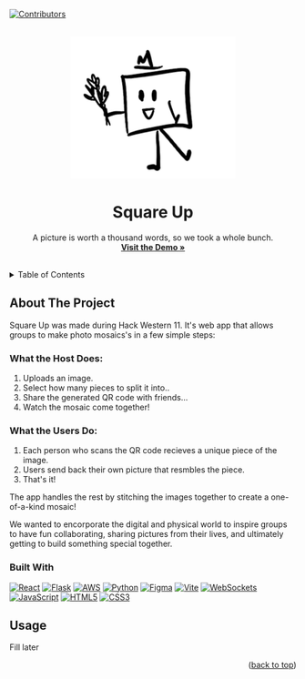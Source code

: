 <!-- Improved compatibility of back to top link: See: https://github.com/othneildrew/Best-README-Template/pull/73 -->
<a id="readme-top"></a>
[![Contributors][contributors-shield]][contributors-url]

<!-- PROJECT LOGO -->
<br />
<div align="center">
  <a href="https://github.com/othneildrew/Best-README-Template">
    <img src="image.png" alt="Logo" width="290" height="250">
  </a>

  <h1 align="center">Square Up</h1>

  <p align="center">
    A picture is worth a thousand words, so we took a whole bunch.
    <br />
    <a href=""><strong>Visit the Demo »</strong></a>
    <br />
    <br />
  </p>
</div>


<!-- TABLE OF CONTENTS -->
<details>
  <summary>Table of Contents</summary>
  <ol>
    <li>
      <a href="#about-the-project">About The Project</a>
      <ul>
        <li><a href="#built-with">Built With</a></li>
      </ul>
    </li>
    <li><a href="#usage">Usage</a></li>
  </ol>
</details>


<!-- ABOUT THE PROJECT -->
## About The Project

Square Up was made during Hack Western 11. It's web app that allows groups to make photo mosaics's in a few simple steps:

### What the Host Does:
  1. Uploads an image.
  2. Select how many pieces to split it into..
  3. Share the generated QR code with friends...
  4. Watch the mosaic come together!

### What the Users Do:
1. Each person who scans the QR code recieves a unique piece of the image.
2. Users send back their own picture that resmbles the piece.
3. That's it!

The app handles the rest by stitching the images together to create a one-of-a-kind mosaic! 

We wanted to encorporate the digital and physical world to inspire groups to have fun collaborating, sharing pictures from their lives, and ultimately getting to build something special together.

### Built With

[![React][React-shield]][react-url] [![Flask][Flask-shield]][flask-url] [![AWS][AWS-shield]][aws-url] [![Python][Python-shield]][python-url] [![Figma][Figma-shield]][figma-url] [![Vite][Vite-shield]][vite-url] [![WebSockets][WebSockets-shield]][websockets-url] [![JavaScript][JavaScript]][js-url] [![HTML5][HTML5]][html-url] [![CSS3][CSS3]][css-url]



<!-- USAGE EXAMPLES -->
## Usage

Fill later


<p align="right">(<a href="#readme-top">back to top</a>)</p>


<!-- MARKDOWN LINKS & IMAGES -->
<!-- https://www.markdownguide.org/basic-syntax/#reference-style-links -->
[license-shield]: https://img.shields.io/badge/License-GPL%202.0-blue.svg?style=for-the-badge
[license-url]: https://www.gnu.org/licenses/old-licenses/gpl-2.0.html

[JavaScript]: https://img.shields.io/badge/JavaScript-F7DF1E?style=for-the-badge&logo=javascript&logoColor=000000
[js-url]: https://developer.mozilla.org/en-US/docs/Web/JavaScript

[HTML5]: https://img.shields.io/badge/HTML5-E34F26?style=for-the-badge&logo=html5&logoColor=FFFFFF
[html-url]: https://developer.mozilla.org/en-US/docs/Web/HTML

[CSS3]: https://img.shields.io/badge/CSS3-2965F1?style=for-the-badge&logo=css3&logoColor=FFFFFF
[css-url]: https://developer.mozilla.org/en-US/docs/Web/CSS

[contributors-shield]: https://img.shields.io/github/contributors/Precisshley/SquareUp.svg?style=for-the-badge
[contributors-url]: https://github.com/Precisshley/SquareUp/contributors

[React-shield]: https://img.shields.io/badge/React-61DAFB?style=for-the-badge&logo=react&logoColor=000000
[react-url]: https://reactjs.org/

[Flask-shield]: https://img.shields.io/badge/Flask-000000?style=for-the-badge&logo=flask&logoColor=white
[flask-url]: https://flask.palletsprojects.com/

[AWS-shield]: https://img.shields.io/badge/AWS-232F3E?style=for-the-badge&logo=amazonaws&logoColor=FF9900
[aws-url]: https://aws.amazon.com/

[Python-shield]: https://img.shields.io/badge/Python-3776AB?style=for-the-badge&logo=python&logoColor=FFFFFF
[python-url]: https://www.python.org/

[Figma-shield]: https://img.shields.io/badge/Figma-F24E1E?style=for-the-badge&logo=figma&logoColor=white
[figma-url]: https://www.figma.com/

[Vite-shield]: https://img.shields.io/badge/Vite-646CFF?style=for-the-badge&logo=vite&logoColor=FFFFFF
[vite-url]: https://vitejs.dev/

[WebSockets-shield]: https://img.shields.io/badge/WebSockets-1C7C7D?style=for-the-badge&logo=websockets&logoColor=FFFFFF
[websockets-url]: https://developer.mozilla.org/en-US/docs/Web/API/WebSockets_API
